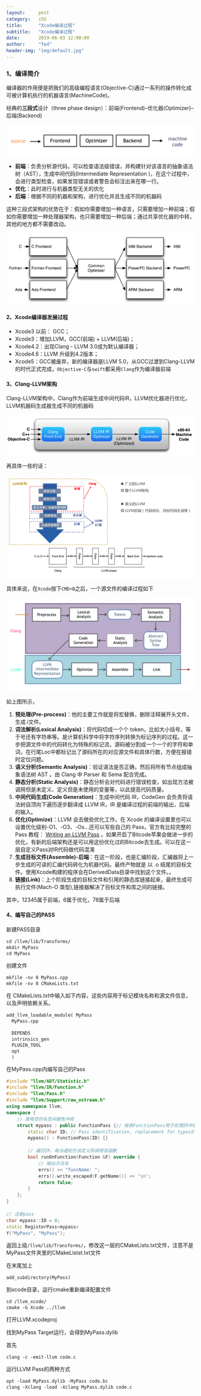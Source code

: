 ```yaml
---
layout:     post
category:   iOS
title:      "Xcode编译过程"
subtitle:   "Xcode编译过程"
date:       2019-06-03 12:00:00
author:     "Ted"
header-img: "img/default.jpg"
---
```


### 1、编译简介

编译器的作用便是把我们的高级编程语言(Objective-C)通过一系列的操作转化成可被计算机执行的机器语言(MachineCode)。

经典的**三段式**设计（three phase design）：前端(Frontend)–优化器(Optimizer)–后端(Backend)

![img](/img/Simple_2/27.png)

- **前端**：负责分析源代码，可以检查语法级错误，并构建针对该语言的抽象语法树（AST），生成中间代码(Intermediate Representation )，在这个过程中，会进行类型检查，如果发现错误或者警告会标注出来在哪一行。
- **优化**：此时进行与机器类型无关的优化
- **后端**：根据不同的机器和架构，进行优化并且生成不同的机器码

这种三段式架构的优势在于：假如你需要增加一种语言，只需要增加一种前端；假如你需要增加一种处理器架构，也只需要增加一种后端；通过共享优化器的中转，其他的地方都不需要改动。

![img](/img/Simple_2/28.png)

#### 2、Xcode编译器发展过程

- Xcode3 以前： GCC；
- Xcode3：增加LLVM，GCC(前端) + LLVM(后端)；
- Xcode4.2：出现Clang - LLVM 3.0成为默认编译器；
- Xcode4.6：LLVM 升级到4.2版本；
- Xcode5：GCC被废弃，新的编译器是LLVM 5.0，从GCC过渡到Clang-LLVM的时代正式完成，`Objective-C`与`swift`都采用`Clang`作为编译器前端

#### 3、Clang-LLVM架构

Clang-LLVM架构中，Clang作为前端生成中间代码IR，LLVM优化器进行优化，LLVM机器码生成器生成不同的机器码

![img](/img/Simple_2/29.png)

再具体一些的话：

![img](/img/Simple_2/31.png)

具体来说，在`Xcode`按下`CMD+B`之后，一个源文件的编译过程如下

![img](/img/Simple_2/30.png)

如上图所示，

1. **预处理(Pre-process)**：他的主要工作就是将宏替换，删除注释展开头文件，生成.i文件。
2. **词法解析(Lexical Analysis)**：将代码切成一个个 token，比如大小括号，等于号还有字符串等。是计算机科学中将字符序列转换为标记序列的过程。这一步把源文件中的代码转化为特殊的标记流，源码被分割成一个一个的字符和单词，在行尾Loc中都标记出了源码所在的对应源文件和具体行数，方便在报错时定位问题。
3. **语义分析(Semantic Analysis)**：验证语法是否正确，然后将所有节点组成抽象语法树 AST 。由 Clang 中 Parser 和 Sema 配合完成。
4. **静态分析(Static Analysis)**：静态分析会对代码进行错误检查，如出现方法被调用但是未定义、定义但是未使用的变量等，以此提高代码质量。
5. **中间代码生成(Code Generation)**：生成中间代码 IR，CodeGen 会负责将语法树自顶向下遍历逐步翻译成 LLVM IR，IR 是编译过程的前端的输出，后端的输入。
6. **优化(Optimize)**：LLVM 会去做些优化工作，在 Xcode 的编译设置里也可以设置优化级别-O1、-O3、-Os...还可以写些自己的 Pass，官方有比较完整的 Pass 教程： [Writing an LLVM Pass](http://llvm.org/docs/WritingAnLLVMPass.html) 。如果开启了Bitcode苹果会做进一步的优化，有新的后端架构还是可以用这份优化过的Bitcode去生成。可以在这一层自定义Pass对IR代码做代码混淆
7. **生成目标文件(Assemble)-后端**：在这一阶段，也是汇编阶段，汇编器将上一步生成的可读的汇编代码转化为机器代码。最终产物就是 以 .o 结尾的目标文件。使用Xcode构建的程序会在DerivedData目录中找到这个文件。。
8. **链接(Link)**：上个阶段生成的目标文件和引用的静态库链接起来，最终生成可执行文件(Mach-O 类型),链接器解决了目标文件和库之间的链接。

其中，12345属于前端，6属于优化，78属于后端

#### 4、编写自己的PASS

新建PASS目录

```
cd /llvm/lib/Transforms/
mkdir MyPass
cd MyPass
```

创建文件

```
mkfile -nv 0 MyPass.cpp
mkfile -nv 0 CMakeLists.txt
```

在 CMakeLists.txt中输入如下内容，这些内容用于标记模块名称和源文件信息，以及声明依赖关系。

```
add_llvm_loadable_module( MyPass
  MyPass.cpp

  DEPENDS
  intrinsics_gen
  PLUGIN_TOOL
  opt
  )
```

在MyPass.cpp内编写自己的Pass

```c++
#include "llvm/ADT/Statistic.h"
#include "llvm/IR/Function.h"
#include "llvm/Pass.h"
#include "llvm/Support/raw_ostream.h"
using namespace llvm;
namespace {
    // 使用空的名空间避免冲突
    struct mypass : public FunctionPass {// 继承FunctionPass用于处理IR中的方法
        static char ID; // Pass identification, replacement for typeid
        mypass() : FunctionPass(ID) {}
        
        // 遍历IR，每当遇到方法定义则调用该函数
        bool runOnFunction(Function &F) override {
            // 输出方法名
            errs() << "funcName: ";
            errs().write_escaped(F.getName()) << '\n';
            return false;
        }
    };
}

// 注册pass
char mypass::ID = 0;
static RegisterPass<mypass>
Y("MyPass", "MyPass");
```

返回上级`/llvm/lib/Transforms/`，修改这一层的CMakeLists.txt文件，注意不是MyPass文件夹里的CMakeListst.txt文件

在末尾加上

```
add_subdirectory(MyPass)
```

到xcode目录，运行cmake重新编译配置文件

```
cd /llvm_xcode/
cmake -G Xcode ../llvm
```

打开LLVM.xcodeproj

找到MyPass Target运行，会得到MyPass.dylib

首先

```
clang -c -emit-llvm code.c
```

运行LLVM Pass的两种方式

```
opt -load MyPass.dylib -MyPass code.bc
clang -Xclang -load -Xclang MyPass.dylib code.c
```



